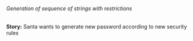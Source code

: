 ###### Generation of sequence of strings with restrictions

**Story:** Santa wants to generate new password according to new security rules